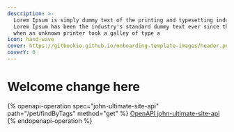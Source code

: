 ```yaml
---
description: >-
  Lorem Ipsum is simply dummy text of the printing and typesetting industry.
  Lorem Ipsum has been the industry's standard dummy text ever since the 1500s,
  when an unknown printer took a galley of type a
icon: hand-wave
cover: https://gitbookio.github.io/onboarding-template-images/header.png
coverY: 0
---
```


# Welcome change here

{% openapi-operation spec="john-ultimate-site-api" path="/pet/findByTags" method="get" %}
[OpenAPI john-ultimate-site-api](https://4401d86825a13bf607936cc3a9f3897a.r2.cloudflarestorage.com/gitbook-x-prod-openapi/raw/289620dcbe0f207f8c2c9dbc466e7aac8948e992052a473eb1a91bc3bd0c3538.json?X-Amz-Algorithm=AWS4-HMAC-SHA256&X-Amz-Content-Sha256=UNSIGNED-PAYLOAD&X-Amz-Credential=dce48141f43c0191a2ad043a6888781c%2F20251016%2Fauto%2Fs3%2Faws4_request&X-Amz-Date=20251016T093939Z&X-Amz-Expires=172800&X-Amz-Signature=3e02d4f64531d8af3664b2192c96ee28ac3c957c4f8d0ecd93049c0c466dbd3b&X-Amz-SignedHeaders=host&x-amz-checksum-mode=ENABLED&x-id=GetObject)
{% endopenapi-operation %}
